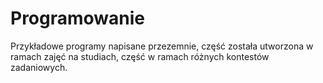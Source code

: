 # Programowanie

Przykładowe programy napisane przezemnie, część została utworzona w ramach zajęć na studiach, część w ramach różnych kontestów zadaniowych.
